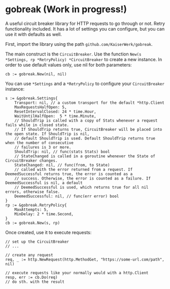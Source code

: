 # gobreak (Work in progress!)
A useful circuit breaker library for HTTP requests to go through or not. Retry functionality included.
It has a lot of settings you can configure, but you can use it with defaults as well. 

First, import the library using the path ``github.com/KaiserWerk/gobreak``.

The main construct is the ``CircuitBreaker``. Use the function `New(s *Settings, rp *RetryPolicy) *CircuitBreaker` to create a new
instance. In order to use default values only, use nil for both parameters:

```golang
cb := gobreak.New(nil, nil)
```

You can use ``*Settings`` and a `*RetryPolicy` to configure your `CircuitBreaker` instance:

```golang
s := &gobreak.Settings{
    Transport: nil, // a custom transport for the default *http.Client
    MaxRequestsHalfOpen: 5,
    ResetIntervalClosed: 24 * time.Hour,
    WaitUntilHalfOpen:  5 * time.Minute,
    // ShouldTrip is called with a copy of Stats whenever a request fails while in closed state.
    // If ShouldTrip returns true, CircuitBreaker will be placed into the open state. If ShouldTrip is nil,
    // default ShouldTrip is used. Default ShouldTrip returns true when the number of consecutive
    // failures is 3 or more.
    ShouldTrip: nil, // func(stats Stats) bool
    // StateChanged is called in a goroutine whenever the State of CircuitBreaker changes.
    StateChanged: nil, // func(from, to State)
    // called with the error returned from a request. If DeemedSuccessful returns true, the error is counted as a
    // success. Otherwise, the error is counted as a failure. If DeemedSuccessful is nil, a default
    // DeemedSuccessful is used, which returns true for all nil errors, otherwise false.
    DeemedSuccessful: nil, // func(err error) bool
}
rp := &gobreak.RetryPolicy{
	MaxAttempts: 5,
	MinDelay: 2 * time.Second,
}
cb := gobreak.New(s, rp)
```

Once created, use it to execute requests:

```golang
// set up the CircuitBreaker
// ...

// create any request
req, _ := http.NewRequest(http.MethodGet, "https://some-url.com/path", nil)

// execute requests like your normally would with a http.Client
resp, err := cb.Do(req)
// do sth. with the result

```

